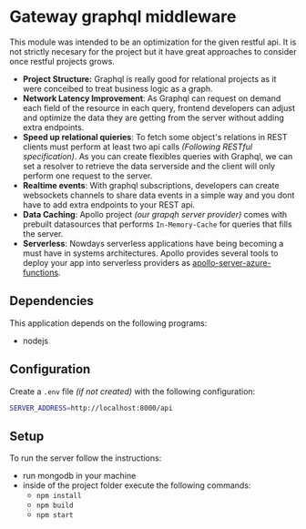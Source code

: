 # Gateway graphql middleware

This module was intended to be an optimization for the given restful api. It is not strictly necesary for the project but it have great approaches to consider once restful projects grows.

- **Project Structure:** Graphql is really good for relational projects as it were conceibed to treat business logic as a graph.
- **Network Latency Improvement**: As Graphql can request on demand each field of the resource in each query, frontend developers can adjust and optimize the data they are getting from the server without adding extra endpoints.
- **Speed up relational quieries**: To fetch some object's relations in REST clients must perform at least two api calls _(Following RESTful specification)_. As you can create flexibles queries with Graphql, we can set a resolver to retrieve the data serverside and the client will only perform one request to the server.
- **Realtime events**: With graphql subscriptions, developers can create websockets channels to share data events in a simple way and you dont have to add extra endpoints to your REST api.
- **Data Caching**: Apollo project _(our grapqh server provider)_ comes with prebuilt datasources that performs `In-Memory-Cache` for queries that fills the server.
- **Serverless**: Nowdays serverless applications have being becoming a must have in systems architectures. Apollo provides several tools to deploy your app into serverless providers as [apollo-server-azure-functions](https://www.npmjs.com/package/apollo-server-azure-functions).

## Dependencies

This application depends on the following programs:

- nodejs

## Configuration

Create a `.env` file <i>(if not created)</i> with the following configuration:

```sh
SERVER_ADDRESS=http://localhost:8000/api
```

## Setup

To run the server follow the instructions:

- run mongodb in your machine
- inside of the project folder execute the following commands:
  - `npm install`
  - `npm build`
  - `npm start`
